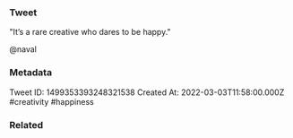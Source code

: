 ### Tweet
"It’s a rare creative who dares to be happy."

@naval

### Metadata
Tweet ID: 1499353393248321538
Created At: 2022-03-03T11:58:00.000Z
#creativity 
#happiness 

### Related


